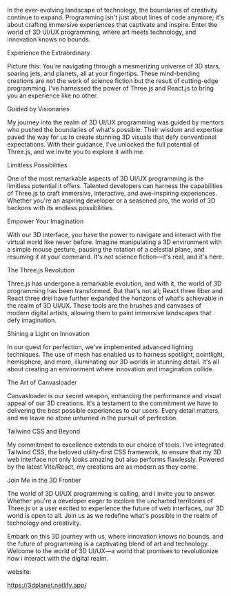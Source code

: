 In the ever-evolving landscape of technology, the boundaries of creativity continue to expand. Programming isn't just about lines of code anymore; it's about crafting immersive experiences that captivate and inspire. Enter the world of 3D UI/UX programming, where art meets technology, and innovation knows no bounds.

Experience the Extraordinary

Picture this: You're navigating through a mesmerizing universe of 3D stars, soaring jets, and planets, all at your fingertips. These mind-bending creations are not the work of science fiction but the result of cutting-edge programming. I've harnessed the power of Three.js and React.js to bring you an experience like no other.

Guided by Visionaries

My journey into the realm of 3D UI/UX programming was guided by mentors who pushed the boundaries of what's possible. Their wisdom and expertise paved the way for us to create stunning 3D visuals that defy conventional expectations. With their guidance, I've unlocked the full potential of Three.js, and we invite you to explore it with me.





Limitless Possibilities

One of the most remarkable aspects of 3D UI/UX programming is the limitless potential it offers. Talented developers can harness the capabilities of Three.js to craft immersive, interactive, and awe-inspiring experiences. Whether you're an aspiring developer or a seasoned pro, the world of 3D beckons with its endless possibilities.

Empower Your Imagination

With our 3D interface, you have the power to navigate and interact with the virtual world like never before. Imagine manipulating a 3D environment with a simple mouse gesture, pausing the rotation of a celestial plane, and resuming it at your command. It's not science fiction—it's real, and it's here.

The Three.js Revolution

Three.js has undergone a remarkable evolution, and with it, the world of 3D programming has been transformed. But that's not all; React three fiber and React three drei have further expanded the horizons of what's achievable in the realm of 3D UI/UX. These tools are the brushes and canvases of modern digital artists, allowing them to paint immersive landscapes that defy imagination.

Shining a Light on Innovation

In our quest for perfection, we've implemented advanced lighting techniques. The use of mesh has enabled us to harness spotlight, pointlight, hemisphere, and more, illuminating our 3D worlds in stunning detail. It's all about creating an environment where innovation and imagination collide.

The Art of Canvasloader

Canvasloader is our secret weapon, enhancing the performance and visual appeal of our 3D creations. It's a testament to the commitment we have to delivering the best possible experiences to our users. Every detail matters, and we leave no stone unturned in the pursuit of perfection.

Tailwind CSS and Beyond

My commitment to excellence extends to our choice of tools. I've integrated Tailwind CSS, the beloved utility-first CSS framework, to ensure that my 3D web interface not only looks amazing but also performs flawlessly. Powered by the latest Vite/React, my creations are as modern as they come.

Join Me in the 3D Frontier

The world of 3D UI/UX programming is calling, and I invite you to answer. Whether you're a developer eager to explore the uncharted territories of Three.js or a user excited to experience the future of web interfaces, our 3D world is open to all. Join us as we redefine what's possible in the realm of technology and creativity.

Embark on this 3D journey with us, where innovation knows no bounds, and the future of programming is a captivating blend of art and technology. Welcome to the world of 3D UI/UX—a world that promises to revolutionize how i interact with the digital realm. 


website: 

https://3dplanet.netlify.app/
